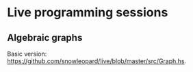 # Live programming sessions

## Algebraic graphs

Basic version: https://github.com/snowleopard/live/blob/master/src/Graph.hs.
